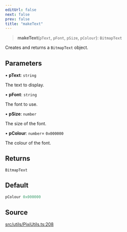 ```yaml
---
editUrl: false
next: false
prev: false
title: "makeText"
---
```


> **makeText**(`pText`, `pFont`, `pSize`, `pColour`): `BitmapText`

Creates and returns a `BitmapText` object.

## Parameters

• **pText**: `string`

The text to display.

• **pFont**: `string`

The font to use.

• **pSize**: `number`

The size of the font.

• **pColour**: `number`= `0x000000`

The colour of the font.

## Returns

`BitmapText`

## Default

```ts
pColour 0x000000
```

## Source

[src/utils/PixiUtils.ts:208](https://github.com/relishinc/dill-pixel/blob/10f512f7f577ca5e74162827f11215b28df5ca97/src/utils/PixiUtils.ts#L208)
